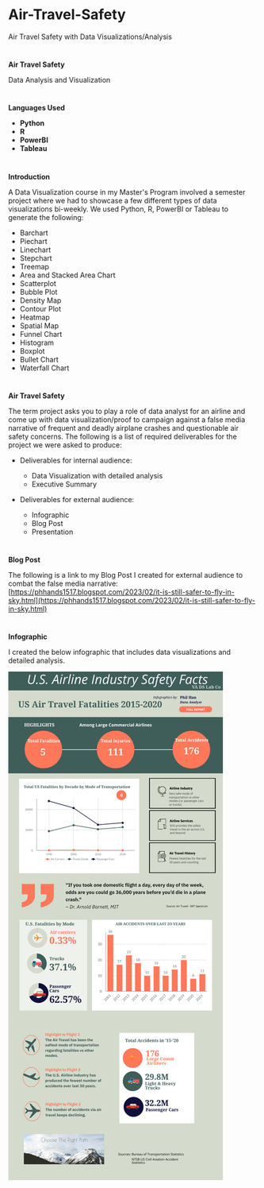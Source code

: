 # Air-Travel-Safety
Air Travel Safety with Data Visualizations/Analysis 

#
**Air Travel Safety**

Data Analysis and Visualization

#
**Languages Used**

- **Python**
- **R**
- **PowerBI**
- **Tableau**

#
**Introduction**

A Data Visualization course in my Master's Program involved a semester project where we had to showcase a few different types of data visualizations bi-weekly. We used Python, R, PowerBI or Tableau to generate the following:

- Barchart
- Piechart
- Linechart
- Stepchart
- Treemap
- Area and Stacked Area Chart
- Scatterplot
- Bubble Plot
- Density Map
- Contour Plot
- Heatmap
- Spatial Map
- Funnel Chart
- Histogram
- Boxplot
- Bullet Chart
- Waterfall Chart

#
**Air Travel Safety**

The term project asks you to play a role of data analyst for an airline and come up with data visualization/proof to campaign against a false media narrative of frequent and deadly airplane crashes and questionable air safety concerns. The following is a list of required deliverables for the project we were asked to produce:

- Deliverables for internal audience:
  - Data Visualization with detailed analysis
  - Executive Summary

- Deliverables for external audience:
  - Infographic
  - Blog Post
  - Presentation

#
**Blog Post**

The following is a link to my Blog Post I created for external audience to combat the false media narrative: [https://phhands1517.blogspot.com/2023/02/it-is-still-safer-to-fly-in-sky.html](https://phhands1517.blogspot.com/2023/02/it-is-still-safer-to-fly-in-sky.html)

#
**Infographic**

I created the below infographic that includes data visualizations and detailed analysis.

![Infographic](https://github.com/uvatwin33/Portfolio/blob/main/Air%20Travel%20Safety/Milestone4_Infographic_HanPhil.png "Infographic")


